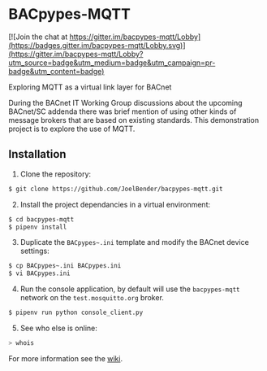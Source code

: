 # BACpypes-MQTT

[![Join the chat at https://gitter.im/bacpypes-mqtt/Lobby](https://badges.gitter.im/bacpypes-mqtt/Lobby.svg)](https://gitter.im/bacpypes-mqtt/Lobby?utm_source=badge&utm_medium=badge&utm_campaign=pr-badge&utm_content=badge)

Exploring MQTT as a virtual link layer for BACnet

During the BACnet IT Working Group discussions about the upcoming BACnet/SC
addenda there was brief mention of using other kinds of message brokers
that are based on existing standards.  This demonstration project is to
explore the use of MQTT.

## Installation

1. Clone the repository:

```bash
$ git clone https://github.com/JoelBender/bacpypes-mqtt.git
```

2. Install the project dependancies in a virtual environment:

```bash
$ cd bacpypes-mqtt
$ pipenv install
```

3. Duplicate the `BACpypes~.ini` template and modify the BACnet device
   settings:

```bash
$ cp BACpypes~.ini BACpypes.ini
$ vi BACpypes.ini
```

4. Run the console application, by default will use the `bacpypes-mqtt` network on the `test.mosquitto.org` broker.

```bash
$ pipenv run python console_client.py
```

5. See who else is online:

```bash
> whois
```

For more information see the [wiki](https://github.com/JoelBender/bacpypes-mqtt/wiki).
